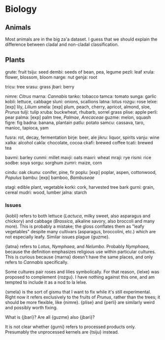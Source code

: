# Biology

## Animals

Most animals are in the big za'a dataset. I guess that we should explain the difference between cladal and non-cladal classification.

## Plants

grute: fruit
tsiju: seed
dembi: seeds of bean, pea, legume
pezli: leaf
xrula: flower, blossom, bloom
narge: nut
genja: root

tricu: tree
srasu: grass
jbari: berry

nimre: *Citrus*
marna: *Cannabis*
tanko: tobacco
tamca: tomato
sunga: garlic
kobli: lettuce, cabbage
sluni: onions, scallions
latna: lotus
rozgu: rose
lelxe: [exp] lily, *Lilium*
smela: [exp] plum, peach, cherry, apricot, almond, sloe, *Prunus*
tulji: tulip
xruba: buckwheat, rhubarb, sorrel grass
plise: apple
perli: pear
palma: [exp] palm tree, *Palmae*, *Arecaceae*
guzme: melon, squash
figre: fig
badna: banana, plantain
patlu: potato
samcu: cassava, taro, manioc, tapioca, yam

fusra: rot, decay, fermentation
birje: beer, ale
jikru: liquor, spirits
vanju: wine
xalka: alcohol
cakla: chocolate, cocoa
ckafi: brewed coffee
tcati: brewed tea

bavmi: barley
cunmi: millet
mavji: oats
maxri: wheat
mraji: rye
rismi: rice
sodbe: soya
sorgu: sorghum
zumri: maize, corn

cindu: oak
ckunu: conifer, pine, fir
poplu: [exp] poplar, aspen, cottonwood, *Populus*
bambu: [exp] bamboo, *Bambuseae*

stagi: edible plant, vegetable
korki: cork, harvested tree bark
gurni: grain, cereal
mudri: wood, lumber
jalna: starch

### Issues

{kobli} refers to both lettuce (*Lactuca*, milky sweet, also asparagus and
chickory) and cabbage (*Brassica*, alkaline savory, also broccoli and many
more). This is probably a mistake; the gloss conflates them as "leafy
vegetables" despite many cultivars (asparagus, broccolini, etc.) which are not
especially leafy. Similar issues plague {guzme}.

{latna} refers to *Lotus*, *Nymphaea*, and *Nelumbo*. Probably *Nymphaea*,
because the definition emphasizes religious use within particular cultures.
This is curious because {marna} doesn't have the same places, and only refers
to *Cannabis* specifically.

Some cultures pair roses and lilies symbolically. For that reason, {lelxe} was
proposed to complement {rozgu}. I have nothing against this one, and am tempted
to include it as a nod to la lelxe.

{smela} is the sort of gismu that I want to fix while it's still experimental.
Right now it refers exclusively to the fruits of *Prunus*, rather than the
trees; it should be more flexible, like {nimre}. {plise} and {perli} are
similarly weird and possibly worth fixing.

What is {jbari}? Are all {guzme} also {jbari}?

It is not clear whether {gurni} refers to processed products only. Presumably
the unprocessed kernels are {tsiju} instead.
